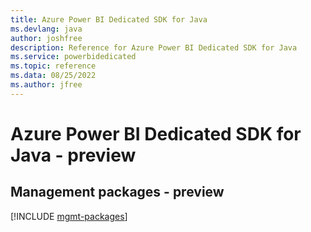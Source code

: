 ```yaml
---
title: Azure Power BI Dedicated SDK for Java
ms.devlang: java
author: joshfree
description: Reference for Azure Power BI Dedicated SDK for Java
ms.service: powerbidedicated
ms.topic: reference
ms.data: 08/25/2022
ms.author: jfree
---
```

# Azure Power BI Dedicated SDK for Java - preview

## Management packages - preview
[!INCLUDE [mgmt-packages](power-bi-dedicated-mgmt-index.md)]
